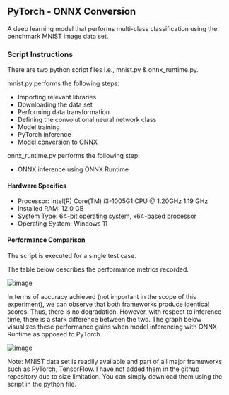 ## PyTorch - ONNX Conversion

A deep learning model that performs multi-class classification using the benchmark MNIST image data set.

### Script Instructions

There are two python script files i.e., mnist.py & onnx_runtime.py.

mnist.py performs the following steps:
- Importing relevant libraries
- Downloading the data set
- Performing data transformation
- Defining the convolutional neural network class 
- Model training
- PyTorch inference
- Model conversion to ONNX

onnx_runtime.py performs the following step:
- ONNX inference using ONNX Runtime

#### Hardware Specifics
- Processor: Intel(R) Core(TM) i3-1005G1 CPU @ 1.20GHz   1.19 GHz
- Installed RAM: 12.0 GB
- System Type: 64-bit operating system, x64-based processor
- Operating System: Windows 11

#### Performance Comparison
The script is executed for a single test case. 

The table below describes the performance metrics recorded.

![image](https://github.com/HassanMahmoodKhan/PyTorch-ONNX/assets/97694796/86863dc7-9e88-461e-a885-12722943bc8a)

In terms of accuracy achieved (not important in the scope of this experiment), we can observe that both frameworks produce identical scores. Thus, there is no degradation.
However, with respect to inference time, there is a stark difference between the two. The graph below visualizes these performance gains when model inferencing with ONNX Runtime as opposed to PyTorch.

![image](https://github.com/HassanMahmoodKhan/PyTorch-ONNX/assets/97694796/ded8c516-68f9-449e-902a-c6425ff937fc)

Note: MNIST data set is readily available and part of all major frameworks such as PyTorch, TensorFlow. I have not added them in the github repository due to size limitation. You can simply download them using the script in the python file.



